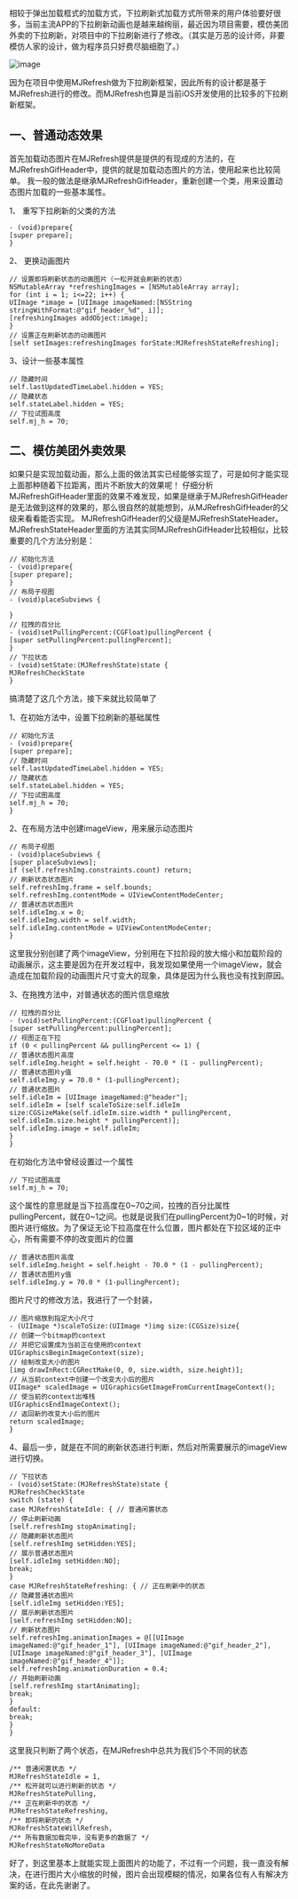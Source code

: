 相较于弹出加载框式的加载方式，下拉刷新式加载方式所带来的用户体验要好很多，当前主流APP的下拉刷新动画也是越来越绚丽，最近因为项目需要，模仿美团外卖的下拉刷新，对项目中的下拉刷新进行了修改。（其实是万恶的设计师，非要模仿人家的设计，做为程序员只好费尽脑细胞了。）

 ![image](https://github.com/WXGD/Refresh/Refresh/refresh.gif)

因为在项目中使用MJRefresh做为下拉刷新框架，因此所有的设计都是基于MJRefresh进行的修改。而MJRefresh也算是当前iOS开发使用的比较多的下拉刷新框架。

## 一、普通动态效果
首先加载动态图片在MJRefresh提供是提供的有现成的方法的，在MJRefreshGifHeader中，提供的就是加载动态图片的方法，使用起来也比较简单。
我一般的做法是继承MJRefreshGifHeader，重新创建一个类，用来设置动态图片加载的一些基本属性。

1、 重写下拉刷新的父类的方法

```
- (void)prepare{
[super prepare];
}
```

2、 更换动画图片

```
// 设置即将刷新状态的动画图片（一松开就会刷新的状态）
NSMutableArray *refreshingImages = [NSMutableArray array];
for (int i = 1; i<=22; i++) {
UIImage *image = [UIImage imageNamed:[NSString stringWithFormat:@"gif_header_%d", i]];
[refreshingImages addObject:image];
}
// 设置正在刷新状态的动画图片
[self setImages:refreshingImages forState:MJRefreshStateRefreshing];
```

3、设计一些基本属性

```
// 隐藏时间
self.lastUpdatedTimeLabel.hidden = YES;
// 隐藏状态
self.stateLabel.hidden = YES;
// 下拉试图高度
self.mj_h = 70;
```

## 二、模仿美团外卖效果
如果只是实现加载动画，那么上面的做法其实已经能够实现了，可是如何才能实现上面那种随着下拉距离，图片不断放大的效果呢！
仔细分析MJRefreshGifHeader里面的效果不难发现，如果是继承于MJRefreshGifHeader是无法做到这样的效果的，那么很自然的就能想到，从MJRefreshGifHeader的父级来看看能否实现。
MJRefreshGifHeader的父级是MJRefreshStateHeader。
MJRefreshStateHeader里面的方法其实同MJRefreshGifHeader比较相似，比较重要的几个方法分别是：

```
// 初始化方法
- (void)prepare{
[super prepare];
}
// 布局子视图
- (void)placeSubviews {

}
// 拉拽的百分比
- (void)setPullingPercent:(CGFloat)pullingPercent {
[super setPullingPercent:pullingPercent];
}
// 下拉状态
- (void)setState:(MJRefreshState)state {
MJRefreshCheckState
}
```

搞清楚了这几个方法，接下来就比较简单了

1、在初始方法中，设置下拉刷新的基础属性

```
// 初始化方法
- (void)prepare{
[super prepare];
// 隐藏时间
self.lastUpdatedTimeLabel.hidden = YES;
// 隐藏状态
self.stateLabel.hidden = YES;
// 下拉试图高度
self.mj_h = 70;
}
```

2、在布局方法中创建imageView，用来展示动态图片

```
// 布局子视图
- (void)placeSubviews {
[super placeSubviews];
if (self.refreshImg.constraints.count) return;
// 刷新状态状态图片
self.refreshImg.frame = self.bounds;
self.refreshImg.contentMode = UIViewContentModeCenter;
// 普通状态状态图片
self.idleImg.x = 0;
self.idleImg.width = self.width;
self.idleImg.contentMode = UIViewContentModeCenter;
}
```
这里我分别创建了两个imageView，分别用在下拉阶段的放大缩小和加载阶段的动画展示，这主要是因为在开发过程中，我发现如果使用一个imageView，就会造成在加载阶段的动画图片尺寸变大的现象，具体是因为什么我也没有找到原因。

3、在拖拽方法中，对普通状态的图片信息缩放

```
// 拉拽的百分比
- (void)setPullingPercent:(CGFloat)pullingPercent {
[super setPullingPercent:pullingPercent];
// 视图正在下拉
if (0 < pullingPercent && pullingPercent <= 1) {
// 普通状态图片高度
self.idleImg.height = self.height - 70.0 * (1 - pullingPercent);
// 普通状态图片y值
self.idleImg.y = 70.0 * (1-pullingPercent);
// 普通状态图片
self.idleIm = [UIImage imageNamed:@"header"];
self.idleIm = [self scaleToSize:self.idleIm size:CGSizeMake(self.idleIm.size.width * pullingPercent, self.idleIm.size.height * pullingPercent)];
self.idleImg.image = self.idleIm;
}
}
```
在初始化方法中曾经设置过一个属性
```
// 下拉试图高度
self.mj_h = 70;
```
这个属性的意思就是当下拉高度在0~70之间，拉拽的百分比属性pullingPercent，就在0~1之间。也就是说我们在pullingPercent为0~1的时候，对图片进行缩放。为了保证无论下拉高度在什么位置，图片都处在下拉区域的正中心，所有需要不停的改变图片的位置

```
// 普通状态图片高度
self.idleImg.height = self.height - 70.0 * (1 - pullingPercent);
// 普通状态图片y值
self.idleImg.y = 70.0 * (1-pullingPercent);
```
图片尺寸的修改方法，我进行了一个封装，

```
// 图片缩放到指定大小尺寸
- (UIImage *)scaleToSize:(UIImage *)img size:(CGSize)size{
// 创建一个bitmap的context
// 并把它设置成为当前正在使用的context
UIGraphicsBeginImageContext(size);
// 绘制改变大小的图片
[img drawInRect:CGRectMake(0, 0, size.width, size.height)];
// 从当前context中创建一个改变大小后的图片
UIImage* scaledImage = UIGraphicsGetImageFromCurrentImageContext();
// 使当前的context出堆栈
UIGraphicsEndImageContext();
// 返回新的改变大小后的图片
return scaledImage;
}
```

4、最后一步，就是在不同的刷新状态进行判断，然后对所需要展示的imageView进行切换。

```
// 下拉状态
- (void)setState:(MJRefreshState)state {
MJRefreshCheckState
switch (state) {
case MJRefreshStateIdle: { // 普通闲置状态
// 停止刷新动画
[self.refreshImg stopAnimating];
// 隐藏刷新状态图片
[self.refreshImg setHidden:YES];
// 展示普通状态图片
[self.idleImg setHidden:NO];
break;
}
case MJRefreshStateRefreshing: { // 正在刷新中的状态
// 隐藏普通状态图片
[self.idleImg setHidden:YES];
// 展示刷新状态图片
[self.refreshImg setHidden:NO];
// 刷新状态图片
self.refreshImg.animationImages = @[[UIImage imageNamed:@"gif_header_1"], [UIImage imageNamed:@"gif_header_2"], [UIImage imageNamed:@"gif_header_3"], [UIImage imageNamed:@"gif_header_4"]];
self.refreshImg.animationDuration = 0.4;
// 开始刷新动画
[self.refreshImg startAnimating];
break;
}
default:
break;
}
}
```
这里我只判断了两个状态，在MJRefresh中总共为我们5个不同的状态

```
/** 普通闲置状态 */
MJRefreshStateIdle = 1,
/** 松开就可以进行刷新的状态 */
MJRefreshStatePulling,
/** 正在刷新中的状态 */
MJRefreshStateRefreshing,
/** 即将刷新的状态 */
MJRefreshStateWillRefresh,
/** 所有数据加载完毕，没有更多的数据了 */
MJRefreshStateNoMoreData
```

好了，到这里基本上就能实现上面图片的功能了，不过有一个问题，我一直没有解决，在进行图片大小缩放的时候，图片会出现模糊的情况，如果各位有人有解决方案的话，在此先谢谢了。


